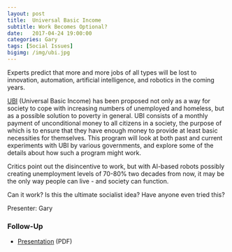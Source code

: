 ```yaml
---
layout: post
title:  Universal Basic Income
subtitle: Work Becomes Optional?
date:   2017-04-24 19:00:00
categories: Gary
tags: [Social Issues]
bigimg: /img/ubi.jpg
---
```


Experts predict that more and more jobs of all types will be lost to innovation, automation, artificial intelligence, and robotics in the coming years. 

[UBI](https://en.wikipedia.org/wiki/Basic_income) (Universal Basic Income) has been proposed not only as a way for society to cope with increasing numbers of unemployed and homeless, but as a possible solution to poverty in general. UBI consists of a monthly payment of unconditional money to all citizens in a society, the purpose of which is to ensure that they have enough money to provide at least basic necessities for themselves. This program will look at both past and current experiments with UBI by various governments, and explore some of the details about how such a program might work. 

Critics point out the disincentive to work, but with AI-based robots possibly creating unemployment levels of 70-80% two decades from now, it may be the only way people can live - and society can function.

Can it work? Is this the ultimate socialist idea? Have anyone even tried this?

Presenter: Gary

### Follow-Up

* [Presentation](/assets/present/2017/ubi.pdf) (PDF) 

